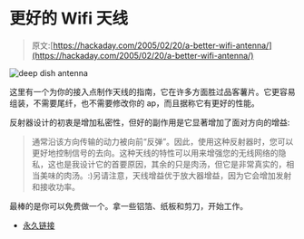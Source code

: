 # 更好的 Wifi 天线

> 原文:[https://hackaday.com/2005/02/20/a-better-wifi-antenna/](https://hackaday.com/2005/02/20/a-better-wifi-antenna/)

![deep dish antenna](../Images/1bddebfbca7ed8317a97982a5f934d8e.png)

这里有一个为你的接入点制作天线的指南，它在许多方面胜过品客薯片。它更容易组装，不需要尾纤，也不需要修改你的 ap，而且据称它有更好的性能。

反射器设计的初衷是增加私密性，但好的副作用是它显著增加了面对方向的增益:

> 通常沿该方向传输的动力被向前“反弹”。因此，使用这种反射器时，您可以更好地控制信号的去向。这种天线的特性可以用来增强您的无线网络的隐私，这也是我设计它的首要原因，其余的只是肉汤，但它是非常真实的，相当美味的肉汤。:)另请注意，天线增益优于放大器增益，因为它会增加发射和接收功率。

最棒的是你可以免费做一个。拿一些铝箔、纸板和剪刀，开始工作。

*   [永久链接](http://www.freeantennas.com/projects/template/)